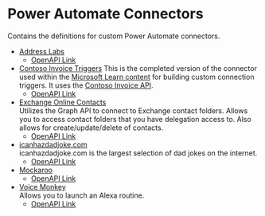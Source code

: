 # Power Automate Connectors

Contains the definitions for custom Power Automate connectors.

- [Address Labs](https://addresslabs.com/)
    - [OpenAPI Link](https://raw.githubusercontent.com/rwilson504/PowerAutomateConnectors/main/Address%20Labs/apiDefinition.swagger.json)
- [Contoso Invoice Triggers](https://contosoinvoicing.azurewebsites.net/)
    This is the completed version of the connector used within the [Microsoft Learn content](https://docs.microsoft.com/en-us/learn/modules/create-triggers-custom-connectors/) for building custom connection triggers.  It uses the [Contoso Invoice API](https://contosoinvoicing.azurewebsites.net/).
    - [OpenAPI Link](https://raw.githubusercontent.com/rwilson504/PowerAutomateConnectors/main/Contoso%20Invoicing%20Triggers/apiDefinition.swagger.json)
- [Exchange Online Contacts](https://www.microsoft.com/en-us/microsoft-365/exchange/exchange-online)  
Utilizes the Graph API to connect to Exchange contact folders. Allows you to access contact folders that you have delegation access to.  Also allows for create/update/delete of contacts.
    - [OpenAPI Link](https://raw.githubusercontent.com/rwilson504/PowerAutomateConnectors/main/Exchange%20Online%20Contacts/apiDefinition.swagger.json)
- [icanhazdadjoke.com](https://icanhazdadjoke.com/)  
icanhazdadjoke.com is the largest selection of dad jokes on the internet.
    - [OpenAPI Link](https://raw.githubusercontent.com/rwilson504/PowerAutomateConnectors/main/icanhazdadjoke/apiDefinition.swagger.json)
- [Mockaroo](https://www.mockaroo.com/)
    - [OpenAPI Link](https://raw.githubusercontent.com/rwilson504/PowerAutomateConnectors/main/Mockaroo/apiDefinition.swagger.json)
- [Voice Monkey](https://voicemonkey.io/)  
Allows you to launch an Alexa routine.
    - [OpenAPI Link](https://raw.githubusercontent.com/rwilson504/PowerAutomateConnectors/main/Voice%20Monkey/apiDefinition.swagger.json)
